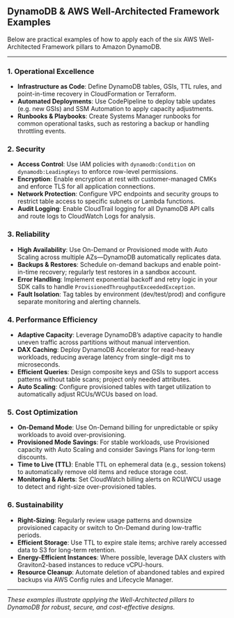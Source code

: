 ## DynamoDB & AWS Well-Architected Framework Examples

Below are practical examples of how to apply each of the six AWS Well-Architected Framework pillars to Amazon DynamoDB.

---

### 1. Operational Excellence

* **Infrastructure as Code**: Define DynamoDB tables, GSIs, TTL rules, and point-in-time recovery in CloudFormation or Terraform.
* **Automated Deployments**: Use CodePipeline to deploy table updates (e.g. new GSIs) and SSM Automation to apply capacity adjustments.
* **Runbooks & Playbooks**: Create Systems Manager runbooks for common operational tasks, such as restoring a backup or handling throttling events.

### 2. Security

* **Access Control**: Use IAM policies with `dynamodb:Condition` on `dynamodb:LeadingKeys` to enforce row-level permissions.
* **Encryption**: Enable encryption at rest with customer-managed CMKs and enforce TLS for all application connections.
* **Network Protection**: Configure VPC endpoints and security groups to restrict table access to specific subnets or Lambda functions.
* **Audit Logging**: Enable CloudTrail logging for all DynamoDB API calls and route logs to CloudWatch Logs for analysis.

### 3. Reliability

* **High Availability**: Use On-Demand or Provisioned mode with Auto Scaling across multiple AZs—DynamoDB automatically replicates data.
* **Backups & Restores**: Schedule on-demand backups and enable point-in-time recovery; regularly test restores in a sandbox account.
* **Error Handling**: Implement exponential backoff and retry logic in your SDK calls to handle `ProvisionedThroughputExceededException`.
* **Fault Isolation**: Tag tables by environment (dev/test/prod) and configure separate monitoring and alerting channels.

### 4. Performance Efficiency

* **Adaptive Capacity**: Leverage DynamoDB’s adaptive capacity to handle uneven traffic across partitions without manual intervention.
* **DAX Caching**: Deploy DynamoDB Accelerator for read-heavy workloads, reducing average latency from single-digit ms to microseconds.
* **Efficient Queries**: Design composite keys and GSIs to support access patterns without table scans; project only needed attributes.
* **Auto Scaling**: Configure provisioned tables with target utilization to automatically adjust RCUs/WCUs based on load.

### 5. Cost Optimization

* **On-Demand Mode**: Use On-Demand billing for unpredictable or spiky workloads to avoid over-provisioning.
* **Provisioned Mode Savings**: For stable workloads, use Provisioned capacity with Auto Scaling and consider Savings Plans for long-term discounts.
* **Time to Live (TTL)**: Enable TTL on ephemeral data (e.g., session tokens) to automatically remove old items and reduce storage cost.
* **Monitoring & Alerts**: Set CloudWatch billing alerts on RCU/WCU usage to detect and right-size over-provisioned tables.

### 6. Sustainability

* **Right-Sizing**: Regularly review usage patterns and downsize provisioned capacity or switch to On-Demand during low-traffic periods.
* **Efficient Storage**: Use TTL to expire stale items; archive rarely accessed data to S3 for long-term retention.
* **Energy-Efficient Instances**: Where possible, leverage DAX clusters with Graviton2-based instances to reduce vCPU-hours.
* **Resource Cleanup**: Automate deletion of abandoned tables and expired backups via AWS Config rules and Lifecycle Manager.

---

*These examples illustrate applying the Well-Architected pillars to DynamoDB for robust, secure, and cost-effective designs.*
